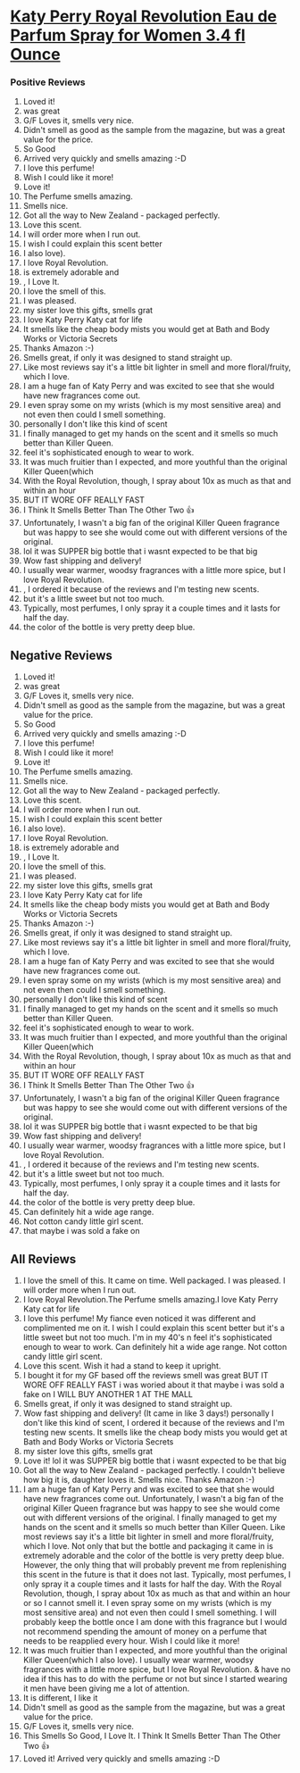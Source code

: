 # [Katy Perry Royal Revolution Eau de Parfum Spray for Women 3.4 fl Ounce](https://products.checkmycream.com/products/Katy-Perry-Royal-Revolution-Eau-de-Parfum-Spray-for-Women-3.4-fl-Ounce.html)

### Positive Reviews

<ol>
      <li>Loved it!</li>
      <li>was great</li>
      <li>G/F Loves it, smells very nice.</li>
      <li>Didn&#x27;t smell as good as the sample from the magazine, but was a great value for the price.</li>
      <li>So Good</li>
      <li>Arrived very quickly and smells amazing :-D</li>
      <li>I love this perfume!</li>
      <li>Wish I could like it more!</li>
      <li>Love it!</li>
      <li>The Perfume smells amazing.</li>
      <li>Smells nice.  </li>
      <li>Got all the way to New Zealand - packaged perfectly.  </li>
      <li>Love this scent.</li>
      <li>I will order more when I run out.</li>
      <li>I wish I could explain this scent better</li>
      <li>I also love).</li>
      <li>I love Royal Revolution.</li>
      <li>is extremely adorable and</li>
      <li>, I Love It.</li>
      <li>I love the smell of this.</li>
      <li>I was pleased.</li>
      <li>my sister love this gifts, smells grat</li>
      <li>I love Katy Perry Katy cat for life</li>
      <li>It smells like the cheap body mists you would get at Bath and Body Works or Victoria Secrets</li>
      <li>Thanks Amazon :-)</li>
      <li>Smells great, if only it was designed to stand straight up.</li>
      <li>Like most reviews say it&#x27;s a little bit lighter in smell and more floral/fruity, which I love.</li>
      <li>I am a huge fan of Katy Perry and was excited to see that she would have new fragrances come out.</li>
      <li>I even spray some on my wrists (which is my most sensitive area) and not even then could I smell something.</li>
      <li>personally I don&#x27;t like this kind of scent</li>
      <li>I finally managed to get my hands on the scent and it smells so much better than Killer Queen.</li>
      <li>feel it&#x27;s sophisticated enough to wear to work.</li>
      <li>It was much fruitier than I expected, and more youthful than the original Killer Queen(which</li>
      <li>With the Royal Revolution, though, I spray about 10x as much as that and within an hour</li>
      <li>BUT IT WORE OFF REALLY FAST</li>
      <li>I Think It Smells Better Than The Other Two 👍</li>
      <li>Unfortunately, I wasn&#x27;t a big fan of the original Killer Queen fragrance but was happy to see she would come out with different versions of the original.</li>
      <li>lol it was SUPPER big bottle that i wasnt expected to be that big</li>
      <li>Wow fast shipping and delivery!</li>
      <li>I usually wear warmer, woodsy fragrances with a little more spice, but I love Royal Revolution.</li>
      <li>, I ordered it because of the reviews and I&#x27;m testing new scents.</li>
      <li>but it&#x27;s a little sweet but not too much.</li>
      <li>Typically, most perfumes, I only spray it a couple times and it lasts for half the day.</li>
      <li>the color of the bottle is very pretty deep blue.</li>
</ol>


<h2>Negative Reviews</h2>
<ol>
<li> Loved it!</li>
<li> was great</li>
<li> G/F Loves it, smells very nice.</li>
<li> Didn&#x27;t smell as good as the sample from the magazine, but was a great value for the price.</li>
<li> So Good</li>
<li> Arrived very quickly and smells amazing :-D</li>
<li> I love this perfume!</li>
<li> Wish I could like it more!</li>
<li> Love it!</li>
<li> The Perfume smells amazing.</li>
<li> Smells nice.  </li>
<li> Got all the way to New Zealand - packaged perfectly.  </li>
<li> Love this scent.</li>
<li> I will order more when I run out.</li>
<li> I wish I could explain this scent better</li>
<li> I also love).</li>
<li> I love Royal Revolution.</li>
<li> is extremely adorable and</li>
<li> , I Love It.</li>
<li> I love the smell of this.</li>
<li> I was pleased.</li>
<li> my sister love this gifts, smells grat</li>
<li> I love Katy Perry Katy cat for life</li>
<li> It smells like the cheap body mists you would get at Bath and Body Works or Victoria Secrets</li>
<li> Thanks Amazon :-)</li>
<li> Smells great, if only it was designed to stand straight up.</li>
<li> Like most reviews say it&#x27;s a little bit lighter in smell and more floral/fruity, which I love.</li>
<li> I am a huge fan of Katy Perry and was excited to see that she would have new fragrances come out.</li>
<li> I even spray some on my wrists (which is my most sensitive area) and not even then could I smell something.</li>
<li> personally I don&#x27;t like this kind of scent</li>
<li> I finally managed to get my hands on the scent and it smells so much better than Killer Queen.</li>
<li> feel it&#x27;s sophisticated enough to wear to work.</li>
<li> It was much fruitier than I expected, and more youthful than the original Killer Queen(which</li>
<li> With the Royal Revolution, though, I spray about 10x as much as that and within an hour</li>
<li> BUT IT WORE OFF REALLY FAST</li>
<li> I Think It Smells Better Than The Other Two 👍</li>
<li> Unfortunately, I wasn&#x27;t a big fan of the original Killer Queen fragrance but was happy to see she would come out with different versions of the original.</li>
<li> lol it was SUPPER big bottle that i wasnt expected to be that big</li>
<li> Wow fast shipping and delivery!</li>
<li> I usually wear warmer, woodsy fragrances with a little more spice, but I love Royal Revolution.</li>
<li> , I ordered it because of the reviews and I&#x27;m testing new scents.</li>
<li> but it&#x27;s a little sweet but not too much.</li>
<li> Typically, most perfumes, I only spray it a couple times and it lasts for half the day.</li>
<li> the color of the bottle is very pretty deep blue.</li>
<li> Can definitely hit a wide age range.</li>
<li> Not cotton candy little girl scent.</li>
<li> that maybe i was sold a fake on</li>
</ol>

<h2>All Reviews</h2>

<ol>
    <li> I love the smell of this. It came on time. Well packaged. I was pleased. I will order more when I run out.</li>
    <li> I love Royal Revolution.The Perfume smells amazing.I love Katy Perry Katy cat for life</li>
    <li> I love this perfume! My fiance even noticed it was different and complimented me on it. I wish I could explain this scent better but it&#x27;s a little sweet but not too much. I&#x27;m in my 40&#x27;s n feel it&#x27;s sophisticated enough to wear to work. Can definitely hit a wide age range. Not cotton candy little girl scent.</li>
    <li> Love this scent. Wish it had a stand to keep it upright.</li>
    <li> I bought it for my GF based off the reviews smell was great BUT IT WORE OFF REALLY FAST i was woried about it that maybe i was sold a fake on I WILL BUY ANOTHER 1 AT THE MALL</li>
    <li> Smells great, if only it was designed to stand straight up.</li>
    <li> Wow fast shipping and delivery! (It came in like 3 days!) personally I don&#x27;t like this kind of scent, I ordered it because of the reviews and I&#x27;m testing new scents. It smells like the cheap body mists you would get at Bath and Body Works or Victoria Secrets</li>
    <li> my sister love this gifts, smells grat</li>
    <li> Love it! lol it was SUPPER big bottle that i wasnt expected to be that big</li>
    <li> Got all the way to New Zealand - packaged perfectly.  I couldn&#x27;t believe how big it is, daughter loves it.  Smells nice.  Thanks Amazon :-)</li>
    <li> I am a huge fan of Katy Perry and was excited to see that she would have new fragrances come out. Unfortunately, I wasn&#x27;t a big fan of the original Killer Queen fragrance but was happy to see she would come out with different versions of the original. I finally managed to get my hands on the scent and it smells so much better than Killer Queen. Like most reviews say it&#x27;s a little bit lighter in smell and more floral/fruity, which I love. Not only that but the bottle and packaging it came in is extremely adorable and the color of the bottle is very pretty deep blue. However, the only thing that will probably prevent me from replenishing this scent in the future is that it does not last. Typically, most perfumes, I only spray it a couple times and it lasts for half the day. With the Royal Revolution, though, I spray about 10x as much as that and within an hour or so I cannot smell it. I even spray some on my wrists (which is my most sensitive area) and not even then could I smell something. I will probably keep the bottle once I am done with this fragrance but I would not recommend spending the amount of money on a perfume that needs to be reapplied every hour. Wish I could like it more!</li>
    <li> It was much fruitier than I expected, and more youthful than the original Killer Queen(which I also love). I usually wear warmer, woodsy fragrances with a little more spice, but I love Royal Revolution. &amp; have no idea if this has to do with the perfume or not but since I started wearing it men have been giving me a lot of attention.</li>
    <li> It is different, I like it</li>
    <li> Didn&#x27;t smell as good as the sample from the magazine, but was a great value for the price.</li>
    <li> G/F Loves it, smells very nice.</li>
    <li> This Smells So Good, I Love It. I Think It Smells Better Than The Other Two 👍</li>
    <li> Loved it! Arrived very quickly and smells amazing :-D</li>
</ol>




